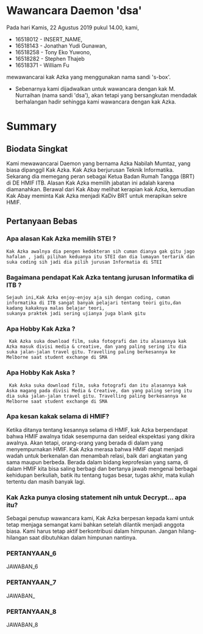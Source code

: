 # Wawancara Daemon 'dsa'
Pada hari Kamis, 22 Agustus 2019 pukul 14.00, kami,
- 16518012 - INSERT_NAME,
- 16518143 - Jonathan Yudi Gunawan,
- 16518258 - Tony Eko Yuwono,
- 16518282 - Stephen Thajeb
- 16518371 - William Fu

mewawancarai kak Azka yang menggunakan nama sandi 's-box'.

* Sebenarnya kami dijadwalkan untuk wawancara dengan kak M. Nurraihan (nama sandi 'dsa'), akan tetapi yang bersangkutan mendadak berhalangan hadir sehingga kami wawancara dengan kak Azka.

# Summary
## Biodata Singkat
Kami mewawancarai Daemon yang bernama Azka Nabilah Mumtaz, yang biasa dipanggil Kak Azka. Kak Azka berjurusan Teknik Informatika. Sekarang dia memegang peran sebagai Ketua Badan Rumah Tangga (BRT) di DE HMIF ITB. Alasan Kak Azka memilih jabatan ini adalah karena diamanahkan. Berawal dari Kak Abay melihat kerapian kak Azka, kemudian Kak Abay meminta Kak Azka menjadi KaDiv BRT untuk merapikan sekre HMIF.

## Pertanyaan Bebas
### Apa alasan Kak Azka memilih STEI ?
	Kak Azka awalnya dia pengen kedokteran sih cuman dianya gak gitu jago hafalan , jadi pilihan keduanya itu STEI dan dia lumayan tertarik dan suka coding sih jadi dia pilih jurusan Informatia di STEI


### Bagaimana pendapat Kak Azka tentang jurusan Informatika di ITB ?
	Sejauh ini,Kak Azka enjoy-enjoy aja sih dengan coding, cuman informatika di ITB sangat banyak pelajari tentang teori gitu,dan kadang kakaknya malas belajar teori, 
	sukanya praktek jadi sering ujianya juga blank gitu 

### Apa Hobby Kak Azka ?
	 Kak Azka suka download film, suka fotografi dan itu alasannya kak Azka masuk divisi media & creative, dan yang paling sering itu dia suka jalan-jalan travel gitu. Travelling paling berkesannya ke Melborne saat student exchange di SMA
### Apa Hobby Kak Aska ?
	 Kak Aska suka download film, suka fotografi dan itu alasannya kak Aska magang pada divisi Media & Creative, dan yang paling sering itu dia suka jalan-jalan travel gitu. Travelling paling berkesannya ke Melborne saat student exchange di SMA

### Apa kesan kakak selama di HMIF?
  Ketika ditanya tentang kesannya selama di HMIF, kak Azka berpendapat bahwa HMIF awalnya tidak sesempurna dan seideal ekspektasi yang dikira awalnya. Akan tetapi, orang-orang yang berada di dalam yang menyempurnakan HMIF. Kak Azka merasa bahwa HMIF dapat menjadi wadah untuk berkenalan dan menambah relasi, baik dari angkatan yang sama maupun berbeda. Berada dalam bidang keprofesian yang sama, di dalam HMIF kita bisa saling berbagi dan bertanya jawab mengenai berbagai kehidupan berkuliah, batik itu tentang tugas besar, tugas akhir, mata kuliah tertentu dan masih banyak lagi.

### Kak Azka punya closing statement nih untuk Decrypt... apa itu?
  Sebagai penutup wawancara kami, Kak Azka berpesan kepada kami untuk tetap menjaga semangat kami bahkan setelah dilantik menjadi anggota biasa. Kami harus tetap aktif berkontribusi dalam himpunan. Jangan hilang-hilangan saat dibutuhkan dalam himpunan nantinya. 

### PERTANYAAN_6
  JAWABAN_6

### PERTANYAAN_7
  JAWABAN_

### PERTANYAAN_8
  JAWABAN_8
